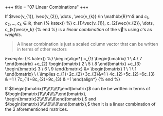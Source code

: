 +++
title = "07 Linear Combinations"
+++


If $\vec{v_{1}}, \vec{v_{2}}, \dots , \vec{v_{k}} \in \mathbb{R}^n$ and $c_{1}, c_{2}, \dots, c_{k} \in \mathbb{R}$, then
{% katex() %}
c_{1}\vec{v_{1}}, c_{2}\vec{v_{2}}, \dots, c_{k}\vec{v_k}
{% end %}
is a *<colorize>linear combination</colorize>* of the $\vec{v}$'s using $c$'s as *<colorize>weights</colorize>*.

> A linear combination is just a scaled column vector that can be written in terms of other vectors

*Example:*
{% katex() %}
\begin{align*}
c_{1} \begin{bmatrix}
1 \\
4 \\
7
\end{bmatrix}
+c_{2} \begin{bmatrix}
2 \\
5 \\
8
\end{bmatrix}
+c_{3} \begin{bmatrix}
3 \\
6 \\
9
\end{bmatrix}
&= \begin{bmatrix}
1 \\
1 \\
1
\end{bmatrix} \\ \\
\implies c_{1}+2c_{2}+3c_{3}&=1 \\
4c_{2}+5c_{2}+6c_{3} & =1 \\
7c_{1}+8c_{2}+9c_{3} & =1
\end{align*}
{% end %}

If $\begin{bmatrix}1\\\\1\\\\1\\end{bmatrix}$ can be be written in terms of $\begin{bmatrix}1\\\\4\\\\7\end{bmatrix}, \begin{bmatrix}2\\\\5\\\\8\end{bmatrix},$ and $\begin{bmatrix}3\\\\6\\\\9\end{bmatrix},$ then it is a linear combination of the 3 aforementioned matrices.
